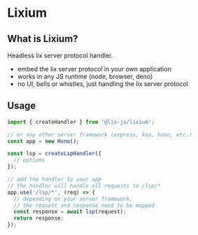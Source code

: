 # Lixium

## What is Lixium?

Headless lix server protocol handler. 

- embed the lix server protocol in your own application
- works in any JS runtime (node, browser, deno) 
- no UI, bells or whistles, just handling the lix server protocol

## Usage

```ts
import { createHandler } from '@lix-js/lixium';

// or any other server framework (express, koa, hono, etc.)
const app = new Hono();

const lsp = createLspHandler({
  // options
});

// add the handler to your app
// the handler will handle all requests to /lsp/*
app.use('/lsp/*', (req) => {
  // depending on your server framework, 
  // the request and response need to be mapped
  const response = await lsp(request);
  return response;
});
```
